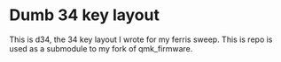 # Dumb 34 key layout
This is d34, the 34 key layout I wrote for my ferris sweep.  This is repo
is used as a submodule to my fork of qmk_firmware.
